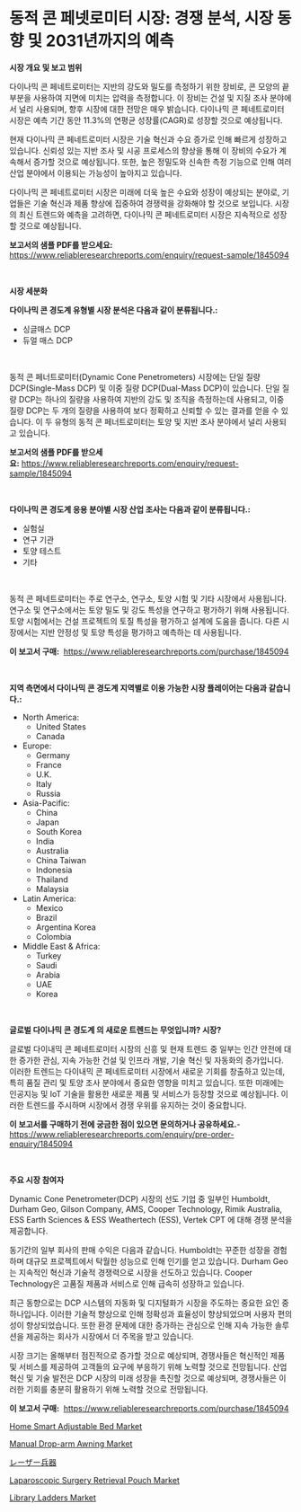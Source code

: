 <p><h1>동적 콘 페넷로미터 시장: 경쟁 분석, 시장 동향 및 2031년까지의 예측</h1></p><p><strong>시장 개요 및 보고 범위</strong></p>
<p><p>다이나믹 콘 페네트로미터는 지반의 강도와 밀도를 측정하기 위한 장비로, 콘 모양의 끝 부분을 사용하여 지면에 미치는 압력을 측정합니다. 이 장비는 건설 및 지질 조사 분야에서 널리 사용되며, 향후 시장에 대한 전망은 매우 밝습니다. 다이나믹 콘 페네트로미터 시장은 예측 기간 동안 11.3%의 연평균 성장률(CAGR)로 성장할 것으로 예상됩니다.</p><p>현재 다이나믹 콘 페네트로미터 시장은 기술 혁신과 수요 증가로 인해 빠르게 성장하고 있습니다. 신뢰성 있는 지반 조사 및 시공 프로세스의 향상을 통해 이 장비의 수요가 계속해서 증가할 것으로 예상됩니다. 또한, 높은 정밀도와 신속한 측정 기능으로 인해 여러 산업 분야에서 이용되는 가능성이 높아지고 있습니다.</p><p>다이나믹 콘 페네트로미터 시장은 미래에 더욱 높은 수요와 성장이 예상되는 분야로, 기업들은 기술 혁신과 제품 향상에 집중하여 경쟁력을 강화해야 할 것으로 보입니다. 시장의 최신 트렌드와 예측을 고려하면, 다이나믹 콘 페네트로미터 시장은 지속적으로 성장할 것으로 예상됩니다.</p></p>
<p><strong>보고서의 샘플 PDF를 받으세요:</strong> <a href="https://www.reliableresearchreports.com/enquiry/request-sample/1845094">https://www.reliableresearchreports.com/enquiry/request-sample/1845094</a></p>
<p>&nbsp;</p>
<p><strong>시장 세분화</strong></p>
<p><strong>다이나믹 콘 경도계 유형별 시장 분석은 다음과 같이 분류됩니다.:</strong></p>
<p><ul><li>싱글매스 DCP</li><li>듀얼 매스 DCP</li></ul></p>
<p>&nbsp;</p>
<p><p>동적 콘 페너트로미터(Dynamic Cone Penetrometers) 시장에는 단일 질량 DCP(Single-Mass DCP) 및 이중 질량 DCP(Dual-Mass DCP)이 있습니다. 단일 질량 DCP는 하나의 질량을 사용하여 지반의 강도 및 조직을 측정하는데 사용되고, 이중 질량 DCP는 두 개의 질량을 사용하여 보다 정확하고 신뢰할 수 있는 결과를 얻을 수 있습니다. 이 두 유형의 동적 콘 페너트로미터는 토양 및 지반 조사 분야에서 널리 사용되고 있습니다.</p></p>
<p><strong>보고서의 샘플 PDF를 받으세요:</strong>&nbsp;<a href="https://www.reliableresearchreports.com/enquiry/request-sample/1845094">https://www.reliableresearchreports.com/enquiry/request-sample/1845094</a></p>
<p>&nbsp;</p>
<p><strong> 다이나믹 콘 경도계 응용 분야별 시장 산업 조사는 다음과 같이 분류됩니다.:</strong></p>
<p><ul><li>실험실</li><li>연구 기관</li><li>토양 테스트</li><li>기타</li></ul></p>
<p>&nbsp;</p>
<p><p>동적 콘 페네트로미터는 주로 연구소, 연구소, 토양 시험 및 기타 시장에서 사용됩니다. 연구소 및 연구소에서는 토양 밀도 및 강도 특성을 연구하고 평가하기 위해 사용됩니다. 토양 시험에서는 건설 프로젝트의 토질 특성을 평가하고 설계에 도움을 줍니다. 다른 시장에서는 지반 안정성 및 토양 특성을 평가하고 예측하는 데 사용됩니다.</p></p>
<p><strong>이 보고서 구매:</strong>&nbsp; <a href="https://www.reliableresearchreports.com/purchase/1845094">https://www.reliableresearchreports.com/purchase/1845094</a></p>
<p>&nbsp;</p>
<p><strong>지역 측면에서 다이나믹 콘 경도계 지역별로 이용 가능한 시장 플레이어는 다음과 같습니다.:</strong></p>
<p><ul>
    <li>
        North America:
        <ul>
            <li>United States</li>
            <li>Canada</li>
        </ul>
    </li>
    <li>
        Europe:
        <ul>
            <li>Germany</li>
            <li>France</li>
            <li>U.K.</li>
            <li>Italy</li>
            <li>Russia</li>
        </ul>
    </li>
    <li>
        Asia-Pacific:
        <ul>
            <li>China</li>
            <li>Japan</li>
            <li>South Korea</li>
            <li>India</li>
            <li>Australia</li>
            <li>China Taiwan</li>
            <li>Indonesia</li>
            <li>Thailand</li>
            <li>Malaysia</li>
        </ul>
    </li>
    <li>
        Latin America:
        <ul>
            <li>Mexico</li>
            <li>Brazil</li>
            <li>Argentina Korea</li>
            <li>Colombia</li>
        </ul>
    </li>
    <li>
        Middle East & Africa:
        <ul>
            <li>Turkey</li>
            <li>Saudi</li>
            <li>Arabia</li>
            <li>UAE</li>
            <li>Korea</li>
        </ul>
    </li>
    </ul></p>
<p>&nbsp;</p>
<p><strong>글로벌 다이나믹 콘 경도계 의 새로운 트렌드는 무엇입니까? 시장?</strong></p>
<p><p>글로벌 다이내믹 콘 페네트로미터 시장의 신흥 및 현재 트렌드 중 일부는 인간 안전에 대한 증가한 관심, 지속 가능한 건설 및 인프라 개발, 기술 혁신 및 자동화의 증가입니다. 이러한 트렌드는 다이내믹 콘 페네트로미터 시장에서 새로운 기회를 창출하고 있는데, 특히 품질 관리 및 토양 조사 분야에서 중요한 영향을 미치고 있습니다. 또한 미래에는 인공지능 및 IoT 기술을 활용한 새로운 제품 및 서비스가 등장할 것으로 예상됩니다. 이러한 트렌드를 주시하며 시장에서 경쟁 우위를 유지하는 것이 중요합니다.</p></p>
<p><strong>이 보고서를 구매하기 전에 궁금한 점이 있으면 문의하거나 공유하세요.</strong>- <a href="https://www.reliableresearchreports.com/enquiry/pre-order-enquiry/1845094">https://www.reliableresearchreports.com/enquiry/pre-order-enquiry/1845094</a></p>
<p>&nbsp;</p>
<p><strong>주요 시장 참여자</strong></p>
<p><p>Dynamic Cone Penetrometer(DCP) 시장의 선도 기업 중 일부인 Humboldt, Durham Geo, Gilson Company, AMS, Cooper Technology, Rimik Australia, ESS Earth Sciences & ESS Weathertech (ESS), Vertek CPT 에 대해 경쟁 분석을 제공합니다. </p><p>동기간의 일부 회사의 판매 수익은 다음과 같습니다. Humboldt는 꾸준한 성장을 경험하며 대규모 프로젝트에서 탁월한 성능으로 인해 인기를 얻고 있습니다. Durham Geo는 지속적인 혁신과 기술적 경쟁력으로 시장을 선도하고 있습니다. Cooper Technology은 고품질 제품과 서비스로 인해 급속히 성장하고 있습니다. </p><p>최근 동향으로는 DCP 시스템의 자동화 및 디지털화가 시장을 주도하는 중요한 요인 중 하나입니다. 이러한 기술적 향상으로 인해 정확성과 효율성이 향상되었으며 사용자 편의성이 향상되었습니다. 또한 환경 문제에 대한 증가하는 관심으로 인해 지속 가능한 솔루션을 제공하는 회사가 시장에서 더 주목을 받고 있습니다. </p><p>시장 크기는 올해부터 점진적으로 증가할 것으로 예상되며, 경쟁사들은 혁신적인 제품 및 서비스를 제공하여 고객들의 요구에 부응하기 위해 노력할 것으로 전망됩니다. 산업 혁신 및 기술 발전은 DCP 시장의 미래 성장을 촉진할 것으로 예상되며, 경쟁사들은 이러한 기회를 충분히 활용하기 위해 노력할 것으로 전망됩니다.</p></p>
<p><strong>이 보고서 구매:</strong>&nbsp;&nbsp;<a href="https://www.reliableresearchreports.com/purchase/1845094">https://www.reliableresearchreports.com/purchase/1845094</a></p>
<p><p><a href="https://github.com/mabutironaldo/Market-Research-Report-List-3/blob/main/home-smart-adjustable-bed-market.md">Home Smart Adjustable Bed Market</a></p><p><a href="https://spotless-saver-8fd.notion.site/Manual-Drop-arm-Awning-Market-Research-Report-Provides-thorough-Industry-Overview-which-offers-an-I-4e65630607484da386a68efa2721ebd1">Manual Drop-arm Awning Market</a></p><p><a href="https://github.com/ihabdkwlxs948/Market-Research-Report-List-1/blob/main/2456896186227.md">レーザー兵器</a></p><p><a href="https://issuu.com/reportprime-2/docs/laparoscopic-surgery-retrieval-pouch-market-size-2">Laparoscopic Surgery Retrieval Pouch Market</a></p><p><a href="https://view.publitas.com/reportprime-1/library-ladders-market-size-growth-and-forecast-from-2024-2031/">Library Ladders Market</a></p></p>

